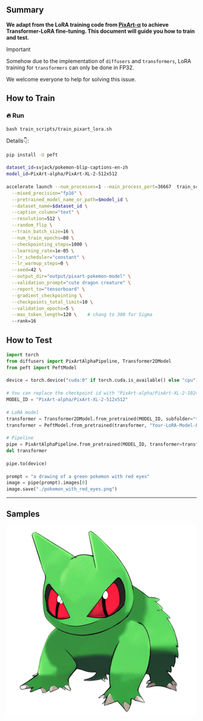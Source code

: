 ## Summary

**We adapt from the LoRA training code from [PixArt-α](https://github.com/PixArt-alpha/PixArt-alpha) 
to achieve Transformer-LoRA fine-tuning. This document will guide you how to train and test.**

> [!IMPORTANT]  
> Somehow due to the implementation of `diffusers` and `transformers`,
> LoRA training for `transformers` can only be done in FP32.
> 
> We welcome everyone to help for solving this issue.

## How to Train
### 🔥 Run
```bahs
bash train_scripts/train_pixart_lora.sh
```

Details👇:

```bash
pip install -U peft

dataset_id=svjack/pokemon-blip-captions-en-zh
model_id=PixArt-alpha/PixArt-XL-2-512x512

accelerate launch --num_processes=1 --main_process_port=36667  train_scripts/train_pixart_lora_hf.py \
  --mixed_precision="fp16" \
  --pretrained_model_name_or_path=$model_id \
  --dataset_name=$dataset_id \
  --caption_column="text" \
  --resolution=512 \
  --random_flip \
  --train_batch_size=16 \
  --num_train_epochs=80 \
  --checkpointing_steps=1000 \
  --learning_rate=1e-05 \
  --lr_scheduler="constant" \
  --lr_warmup_steps=0 \
  --seed=42 \
  --output_dir="output/pixart-pokemon-model" \
  --validation_prompt="cute dragon creature" \
  --report_to="tensorboard" \
  --gradient_checkpointing \
  --checkpoints_total_limit=10 \
  --validation_epochs=5 \
  --max_token_length=120 \    # chang to 300 for Sigma
  --rank=16
```

## How to Test

```python
import torch
from diffusers import PixArtAlphaPipeline, Transformer2DModel
from peft import PeftModel

device = torch.device("cuda:0" if torch.cuda.is_available() else "cpu")

# You can replace the checkpoint id with "PixArt-alpha/PixArt-XL-2-1024-MS" too.
MODEL_ID = "PixArt-alpha/PixArt-XL-2-512x512"

# LoRA model
transformer = Transformer2DModel.from_pretrained(MODEL_ID, subfolder="transformer", torch_dtype=torch.float16)
transformer = PeftModel.from_pretrained(transformer, "Your-LoRA-Model-Path")

# Pipeline
pipe = PixArtAlphaPipeline.from_pretrained(MODEL_ID, transformer=transformer, torch_dtype=torch.float16)
del transformer

pipe.to(device)

prompt = "a drawing of a green pokemon with red eyes"
image = pipe(prompt).images[0]
image.save("./pokemon_with_red_eyes.png")
```

---
## Samples
![compare samples](../imgs/lora_512.png)